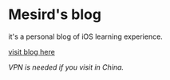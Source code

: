 # Mesird's blog

it's a personal blog of iOS learning experience.

[visit blog here](http://mesird.com)

*VPN is needed if you visit in China.*

